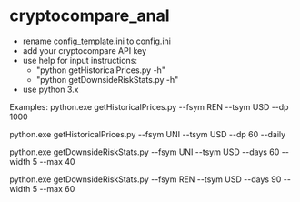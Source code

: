# cryptocompare_anal

- rename config_template.ini to config.ini
- add your cryptocompare API key
- use help for input instructions:
  - "python getHistoricalPrices.py -h" 
  - "python getDownsideRiskStats.py -h"
- use python 3.x 

Examples:
python.exe getHistoricalPrices.py --fsym REN --tsym USD --dp 1000

python.exe getHistoricalPrices.py --fsym UNI --tsym USD --dp 60 --daily

python.exe getDownsideRiskStats.py --fsym UNI --tsym USD --days 60 --width 5 --max 40

python.exe getDownsideRiskStats.py --fsym REN --tsym USD --days 90 --width 5 --max 60



